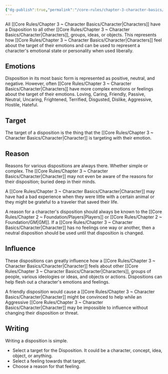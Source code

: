 ```yaml
---
{"dg-publish":true,"permalink":"/core-rules/chapter-3-character-basics/disposition/"}
---
```


All [[Core Rules/Chapter 3 ~ Character Basics/Character\|Characters]] have a Disposition to all other [[Core Rules/Chapter 3 ~ Character Basics/Character\|Characters]], groups, ideas, or objects. This represents how [[Core Rules/Chapter 3 ~ Character Basics/Character\|Characters]] feel about the target of their emotions and can be used to represent a character's emotional state or personality when used liberally.
## Emotions
Disposition in its most basic form is represented as positive, neutral, and negative. However, often [[Core Rules/Chapter 3 ~ Character Basics/Character\|Characters]] have more complex emotions or feelings about the target of their emotions. Loving, Caring, Friendly, Passive, Neutral, Uncaring, Frightened, Terrified, Disgusted, Dislike, Aggressive, Hostile, Hateful.

## Target
The target of a disposition is the thing that the [[Core Rules/Chapter 3 ~ Character Basics/Character\|Character]] is targeting with their emotion.

## Reason
Reasons for various dispositions are always there. Whether simple or complex. The [[Core Rules/Chapter 3 ~ Character Basics/Character\|Character]] may not even be aware of the reasons for their disposition; buried deep in their minds.

A [[Core Rules/Chapter 3 ~ Character Basics/Character\|Character]] may have had a bad experience when they were little with a certain animal or they might be grateful to a traveler that saved their life.

A reason for a character's disposition should always be known to the [[Core Rules/Chapter 2 ~ Foundation/Players\|Players]] or [[Core Rules/Chapter 2 ~ Foundation/GM\|GM]]. If a [[Core Rules/Chapter 3 ~ Character Basics/Character\|Character]] has no feelings one way or another, then a neutral disposition should be used until that disposition is changed.

## Influence
These dispositions can greatly influence how a [[Core Rules/Chapter 3 ~ Character Basics/Character\|Character]] feels about other [[Core Rules/Chapter 3 ~ Character Basics/Character\|Characters]], groups of people, various ideologies or ideas, and objects or actions. Dispositions can help flesh out a character's emotions and feelings.

A friendly disposition would cause a [[Core Rules/Chapter 3 ~ Character Basics/Character\|Character]] might be convinced to help while an Aggressive [[Core Rules/Chapter 3 ~ Character Basics/Character\|Character]] may be impossible to influence without changing their disposition or threat.

## Writing
Writing a disposition is simple.
- Select a target for the Disposition. It could be a character, concept, idea, object, or anything.
- Select a feeling towards that target.
- Choose a reason for that feeling.




